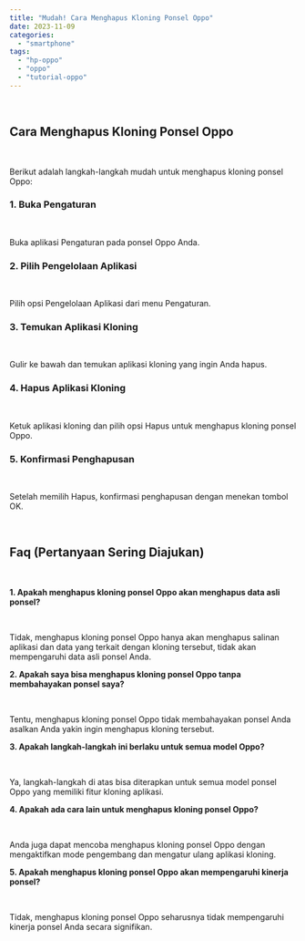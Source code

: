```yaml
---
title: "Mudah! Cara Menghapus Kloning Ponsel Oppo"
date: 2023-11-09
categories: 
  - "smartphone"
tags: 
  - "hp-oppo"
  - "oppo"
  - "tutorial-oppo"
---
```


 

## Cara Menghapus Kloning Ponsel Oppo

 

Berikut adalah langkah-langkah mudah untuk menghapus kloning ponsel Oppo:

### 1\. Buka Pengaturan

 

Buka aplikasi Pengaturan pada ponsel Oppo Anda.

### 2\. Pilih Pengelolaan Aplikasi

 

Pilih opsi Pengelolaan Aplikasi dari menu Pengaturan.

### 3\. Temukan Aplikasi Kloning

 

Gulir ke bawah dan temukan aplikasi kloning yang ingin Anda hapus.

### 4\. Hapus Aplikasi Kloning

 

Ketuk aplikasi kloning dan pilih opsi Hapus untuk menghapus kloning ponsel Oppo.

### 5\. Konfirmasi Penghapusan

 

Setelah memilih Hapus, konfirmasi penghapusan dengan menekan tombol OK.

 

## Faq (Pertanyaan Sering Diajukan)

 

**1\. Apakah menghapus kloning ponsel Oppo akan menghapus data asli ponsel?**

 

Tidak, menghapus kloning ponsel Oppo hanya akan menghapus salinan aplikasi dan data yang terkait dengan kloning tersebut, tidak akan mempengaruhi data asli ponsel Anda.

**2\. Apakah saya bisa menghapus kloning ponsel Oppo tanpa membahayakan ponsel saya?**

 

Tentu, menghapus kloning ponsel Oppo tidak membahayakan ponsel Anda asalkan Anda yakin ingin menghapus kloning tersebut.

**3\. Apakah langkah-langkah ini berlaku untuk semua model Oppo?**

 

Ya, langkah-langkah di atas bisa diterapkan untuk semua model ponsel Oppo yang memiliki fitur kloning aplikasi.

**4\. Apakah ada cara lain untuk menghapus kloning ponsel Oppo?**

 

Anda juga dapat mencoba menghapus kloning ponsel Oppo dengan mengaktifkan mode pengembang dan mengatur ulang aplikasi kloning.

**5\. Apakah menghapus kloning ponsel Oppo akan mempengaruhi kinerja ponsel?**

 

Tidak, menghapus kloning ponsel Oppo seharusnya tidak mempengaruhi kinerja ponsel Anda secara signifikan.
